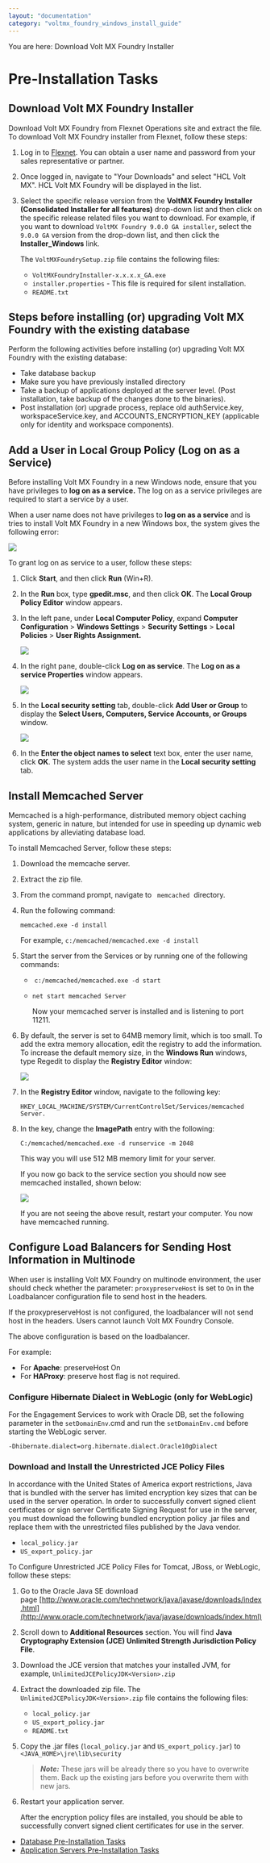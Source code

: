 ```yaml
---
layout: "documentation"
category: "voltmx_foundry_windows_install_guide"
---
```

                         

You are here: Download Volt MX Foundry Installer

Pre-Installation Tasks
======================

Download Volt MX Foundry Installer
---------------------------------

Download Volt MX Foundry from Flexnet Operations site and extract the file. To download Volt MX Foundry installer from Flexnet, follow these steps:

1.  Log in to [Flexnet](https://hclsoftware.flexnetoperations.com/flexnet/operationsportal). You can obtain a user name and password from your sales representative or partner.
2.  Once logged in, navigate to "Your Downloads" and select "HCL Volt MX".  HCL Volt MX Foundry will be displayed in the list.
3.  Select the specific release version from the **VoltMX Foundry Installer (Consolidated Installer for all features)** drop-down list and then click on the specific release related files you want to download. For example, if you want to download `VoltMX Foundry 9.0.0 GA installer`, select the `9.0.0 GA` version from the drop-down list, and then click the **Installer\_Windows** link.
    
    The `VoltMXFoundrySetup.zip` file contains the following files:
    
    *   `VoltMXFoundryInstaller-x.x.x.x_GA.exe`
    *   `installer.properties` - This file is required for silent installation.
    *   `README.txt`

Steps before installing (or) upgrading Volt MX Foundry with the existing database
--------------------------------------------------------------------------------

Perform the following activities before installing (or) upgrading Volt MX Foundry with the existing database:

*   Take database backup
*   Make sure you have previously installed directory
*   Take a backup of applications deployed at the server level. (Post installation, take backup of the changes done to the binaries).
*   Post installation (or) upgrade process, replace old authService.key, workspaceService.key, and ACCOUNTS\_ENCRYPTION\_KEY (applicable only for identity and workspace components).

Add a User in Local Group Policy (Log on as a Service)
------------------------------------------------------

Before installing Volt MX Foundry in a new Windows node, ensure that you have privileges to **log on as a service.** The log on as a service privileges are required to start a service by a user.

When a user name does not have privileges to **log on as a service** and is tries to install Volt MX Foundry in a new Windows box, the system gives the following error:

![](Resources/Images/Starting_services.PNG)

To grant log on as service to a user, follow these steps:

1.  Click **Start**, and then click **Run** (Win+R).
2.  In the **Run** box, type **gpedit.msc**, and then click **OK**. The **Local Group Policy Editor** window appears.
3.  In the left pane, under **Local Computer Policy**, expand **Computer Configuration** > **Windows Settings** > **Security Settings** > **Local Policies** > **User Rights Assignment.**
    
    ![](Resources/Images/Local_Group_Policy_Editory_593x370.png)
    
4.  In the right pane, double-click **Log on as service**. The **Log on as a service Properties** window appears.
    
    ![](Resources/Images/Log_on_as_a_service_properties.png)
    
5.  In the **Local security setting** tab, double-click **Add User or Group** to display the **Select Users, Computers, Service Accounts, or Groups** window.
    
    ![](Resources/Images/add_users.png)
    
6.  In the **Enter the object names to select** text box, enter the user name, click **OK**. The system adds the user name in the **Local security setting** tab.

Install Memcached Server
------------------------

Memcached is a high-performance, distributed memory object caching system, generic in nature, but intended for use in speeding up dynamic web applications by alleviating database load.

To install Memcached Server, follow these steps:

1.  Download the memcache server.
2.  Extract the zip file.
3.  From the command prompt, navigate to ` memcached`  directory.
4.  Run the following command:
    
    `memcached.exe -d install`
    
    For example, `c:/memcached/memcached.exe -d install`
    
5.  Start the server from the Services or by running one of the following commands:
    *    `c:/memcached/memcached.exe -d start`
    *   `net start memcached Server`
        
        Now your memcached server is installed and is listening to port 11211.
        
6.  By default, the server is set to 64MB memory limit, which is too small. To add the extra memory allocation, edit the registry to add the information. To increase the default memory size, in the **Windows Run** windows, type Regedit to display the **Registry Editor** window:
    
    ![](Resources/Images/Capture-memcache.PNG)
    
7.  In the **Registry Editor** window, navigate to the following key:
    
    `HKEY_LOCAL_MACHINE/SYSTEM/CurrentControlSet/Services/memcached Server.`
    
8.  In the key, change the **ImagePath** entry with the following:
    
    `C:/memcached/memcached.exe -d runservice -m 2048`
    
    This way you will use 512 MB memory limit for your server.
    
    If you now go back to the service section you should now see memcached installed, shown below:
    
    ![](Resources/Images/Capture-m-s2.PNG)
    
    If you are not seeing the above result, restart your computer. You now have memcached running.
    

Configure Load Balancers for Sending Host Information in Multinode
------------------------------------------------------------------

When user is installing Volt MX Foundry on multinode environment, the user should check whether the parameter: `proxypreserveHost` is set to `On` in the Loadbalancer configuration file to send host in the headers.

If the proxypreserveHost is not configured, the loadbalancer will not send host in the headers. Users cannot launch Volt MX Foundry Console.

The above configuration is based on the loadbalancer.

For example:

*   For **Apache**: preserveHost On
*   For **HAProxy**: preserve host flag is not required.

### Configure Hibernate Dialect in WebLogic (only for WebLogic)

For the Engagement Services to work with Oracle DB, set the following parameter in the `setDomainEnv`.cmd and run the `setDomainEnv.cmd` before starting the WebLogic server.

`-Dhibernate.dialect=org.hibernate.dialect.Oracle10gDialect`

### Download and Install the Unrestricted JCE Policy Files

In accordance with the United States of America export restrictions, Java that is bundled with the server has limited encryption key sizes that can be used in the server operation. In order to successfully convert signed client certificates or sign server Certificate Signing Request for use in the server, you must download the following bundled encryption policy .jar files and replace them with the unrestricted files published by the Java vendor.

*   `local_policy.jar`
*   `US_export_policy.jar`

To Configure Unrestricted JCE Policy Files for Tomcat, JBoss, or WebLogic, follow these steps:

1.  Go to the Oracle Java SE download page [http://www.oracle.com/technetwork/java/javase/downloads/index.html](http://www.oracle.com/technetwork/java/javase/downloads/index.html)
2.  Scroll down to **Additional Resources** section. You will find **Java Cryptography Extension (JCE) Unlimited Strength Jurisdiction Policy File**.
    
3.  Download the JCE version that matches your installed JVM, for example, `UnlimitedJCEPolicyJDK<Version>.zip`
4.  Extract the downloaded zip file. The `UnlimitedJCEPolicyJDK<Version>.zip` file contains the following files:
    *   `local_policy.jar`
    *   `US_export_policy.jar`
    *   `README.txt`
5.  Copy the .jar files (`local_policy.jar` and `US_export_policy.jar`) to `<JAVA_HOME>\jre\lib\security`  
    
    > **_Note:_** These jars will be already there so you have to overwrite them. Back up the existing jars before you overwrite them with new jars.
    
6.  Restart your application server.
    
    After the encryption policy files are installed, you should be able to successfully convert signed client certificates for use in the server.
    

*   [Database Pre-Installation Tasks](DB_Pre-installation_Tasks.html)
*   [Application Servers Pre-Installation Tasks](Appser_Pre-installation_Tasks.html)
